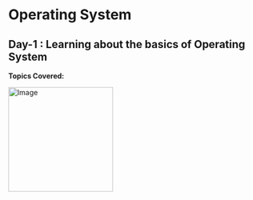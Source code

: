 # Operating System 
## Day-1 : Learning about the basics of Operating System
**Topics Covered:**


<img width="209" alt="Image" src="https://github.com/user-attachments/assets/4f127e93-2fc9-4cc8-8351-ed364d8d7fbd" />
